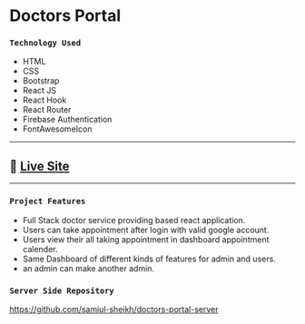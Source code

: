 # Doctors Portal

### `Technology Used`
- HTML
- CSS
- Bootstrap
- React JS
- React Hook
- React Router
- Firebase Authentication
- FontAwesomeIcon
---
## :link: [Live Site](https://doctor-portal-bd.web.app/)

---
### `Project Features`
- Full Stack doctor service providing based react application.
- Users can take appointment after login with valid google account.
- Users view their all taking appointment in dashboard appointment calender.
- Same Dashboard of different kinds of features for admin and users.
- an admin can make another admin.

### `Server Side Repository`
https://github.com/samiul-sheikh/doctors-portal-server